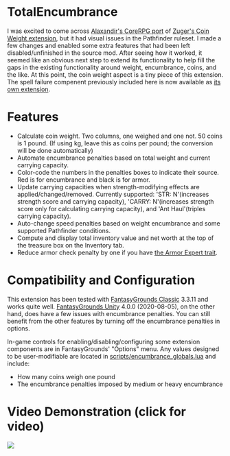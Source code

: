 # TotalEncumbrance
I was excited to come across [Alaxandir's CoreRPG port](https://www.fantasygrounds.com/forums/showthread.php?57185-Coin-Weight-for-CoreRPG-(MoreCore-compatible)) of [Zuger's Coin Weight extension](https://svn.fantasygrounds.com/forums/showthread.php?41109-The-weight-of-the-coins), but it had visual issues in the Pathfinder ruleset. I made a few changes and enabled some extra features that had been left disabled/unfinished in the source mod. After seeing how it worked, it seemed like an obvious next step to extend its functionality to help fill the gaps in the existing functionality around weight, encumbrance, coins, and the like. At this point, the coin weight aspect is a tiny piece of this extension.
The spell failure compenent previously included here is now available as [its own extension](https://github.com/bmos/FG-PFRPG-Spell-Failure).

# Features
* Calculate coin weight. Two columns, one weighed and one not. 50 coins is 1 pound. (If using kg, leave this as coins per pound; the conversion will be done automatically)
* Automate encumbrance penalties based on total weight and current carrying capacity.
* Color-code the numbers in the penalties boxes to indicate their source. Red is for encumbrance and black is for armor.
* Update carrying capacities when strength-modifying effects are applied/changed/removed. Currently supported: 'STR: N'(increases strength score and carrying capacity), 'CARRY: N'(increases strength score only for calculating carrying capacity), and 'Ant Haul'(triples carrying capacity).
* Auto-change speed penalties based on weight encumbrance and some supported Pathfinder conditions.
* Compute and display total inventory value and net worth at the top of the treasure box on the Inventory tab.
* Reduce armor check penalty by one if you have [the Armor Expert trait](https://www.d20pfsrd.com/traits/combat-traits/armor-expert/).

# Compatibility and Configuration
This extension has been tested with [FantasyGrounds Classic](https://www.fantasygrounds.com/home/FantasyGroundsClassic.php) 3.3.11 and works quite well.
[FantasyGrounds Unity](https://www.fantasygrounds.com/home/FantasyGroundsUnity.php) 4.0.0 (2020-08-05), on the other hand, does have a few issues with encumbrance penalties. You can still benefit from the other features by turning off the encumbrance penalties in options.

In-game controls for enabling/disabling/configuring some extension components are in FantasyGrounds' "Options" menu.
Any values designed to be user-modifiable are located in [scripts/encumbrance_globals.lua](https://github.com/bmos/FG-PFRPG-TotalEncumbrance/blob/master/scripts/encumbrance_globals.lua) and include:
* How many coins weigh one pound
* The encumbrance penalties imposed by medium or heavy encumbrance

# Video Demonstration (click for video)
[<img src="https://i.ytimg.com/vi_webp/Tj2rDt4oeL8/maxresdefault.webp">](https://youtu.be/Tj2rDt4oeL8)
